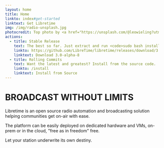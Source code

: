 ```yaml
---
layout: home
title: Home
linkto: index#get-started
linktext: Get Libretime
img: /img/radio-unsplash.jpg
photocredit: Top photo by <a href="https://unsplash.com/@leowieling?utm_source=unsplash&amp;utm_medium=referral&amp;utm_content=creditCopyText">Leo Wieling</a> on <a href="https://unsplash.com/s/photos/radio?utm_source=unsplash&amp;utm_medium=referral&amp;utm_content=creditCopyText">Unsplash</a>
actions:
  - title: Stable Release
    text: The best so far. Just extract and run <code>sudo bash install -fiap</code>.
    linkto: https://github.com/LibreTime/libretime/releases/download/3.0.0-alpha.8/libretime-3.0.0-alpha.8.tar.gz
    linktext: Download 3.0-alpha-8
  - title: Rolling Commits
    text: Want the latest and greatest? Install from the source code.
    linkto: /install
    linktext: Install from Source
---
```


# BROADCAST WITHOUT LIMITS

Libretime is an open source radio automation and broadcasting solution helping communities get on-air with ease.

The platform can be easily deployed on dedicated hardware and VMs, on-prem or in the cloud, "free as in freedom" free.

Let your station underwrite its own destiny.
